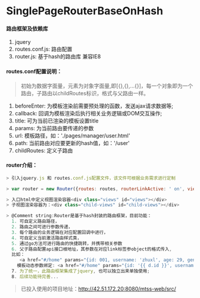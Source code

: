 # SinglePageRouterBaseOnHash
#### 路由框架及依赖库
1. jquery
1. routes.conf.js: 路由配置
2. router.js: 基于hash的路由库 兼容IE8

#### routes.conf配置说明：
> 初始为数据字面量，元素为对象字面量,即[{},{},...{}]，每一个对象即为一个路由，子路由以childRoutes标识，格式与父路由一样。
 1. beforeEnter: 为模板渲染前需要预处理的函数，发送ajax请求数据等;
 2. callback: 回调为模板渲染后执行相关业务逻辑或DOM交互操作;
 3. title: 可为当前已渲染的模板设置title
 4. params: 为当前路由要传递的参数
 5. url: 模板路径，如：'./pages/manager/user.html'
 6. path: 当前路由对应要更新的hash值，如：'/user'
 7. childRoutes: 定义子路由

#### router介绍：
```javascript
> 引入jquery.js 和 routes.conf.js配置文件，该文件可根据业务需求进行定制

> var router = new Router({routes: routes, routerLinkActive: ' on', views: 'views'}); // 实例化路由

> 入口html中定义视图渲染容器<div class="views" id="views"></div>
> 子视图渲染容器为：<div class="child-views" id="child-views"></div>

> @Comment string:Router是基于hash封装的路由框架，目前功能：
  1. 可自定义路由路径，
  2. 路由之间可进行参数传递，
  3. 每个路由的业务逻辑在对应配置回调中进行，
  4. 可自定义当前激活路由样式类，
  5. 通过go方法可进行路由的快捷跳转，并携带相关参数
  6. 父子路由配置api接口根地址，其参数在对应link标签参object的格式传入,
  比如：
     <a href="#/home" params="{id: 001, username: 'zhuxl', age: 29, gender: 'male'}">Home</a>
    模板动态参数绑定: <a href="#/home" params="{id: '{{ d.id }}', username: '{{ d.username }}', age: {{ d.age}}, gender: '{{ d.male             }}'}">Home</a>
  7. 为了统一，此路由框架集成了jquery, 也可以独立出来单独使用;  
  8. 后续功能待完善...
```

 > 已投入使用的项目地址：http://42.51.172.20:8080/mtss-web/src/
